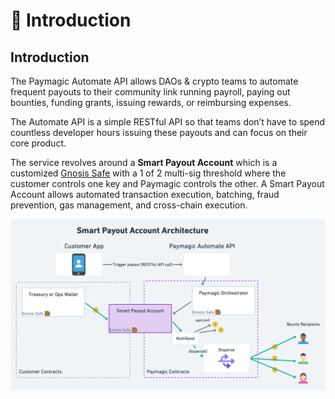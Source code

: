 # 👐 Introduction

## Introduction

The Paymagic Automate API allows DAOs & crypto teams to automate frequent payouts to their community link running payroll, paying out bounties, funding grants, issuing rewards, or reimbursing expenses.

The Automate API is a simple RESTful API so that teams don’t have to spend countless developer hours issuing these payouts and can focus on their core product.

The service revolves around a **Smart Payout Account** which is a customized [Gnosis Safe](https://gnosis-safe.io) with a 1 of 2 multi-sig threshold where the customer controls one key and Paymagic controls the other. A Smart Payout Account allows automated transaction execution, batching, fraud prevention, gas management, and cross-chain execution.

![Smart Payout Account Architecture: Onchain](<.gitbook/assets/Paymagic Automate@2x(2).png>)
